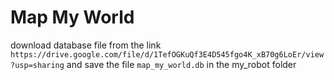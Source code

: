 # Map My World

download database file from the link
`https://drive.google.com/file/d/1TefOGKuQf3E4D545fgo4K_xB70g6LoEr/view?usp=sharing`
and save the file `map_my_world.db` in the my_robot folder
